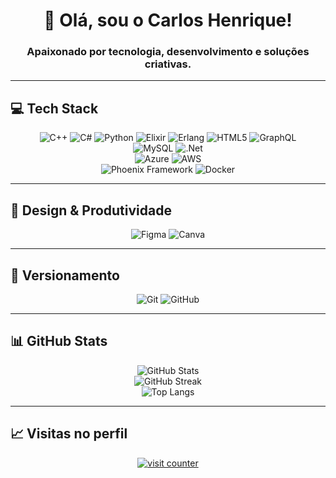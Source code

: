 <h1 align="center">👋 Olá, sou o Carlos Henrique!</h1>
<h3 align="center">Apaixonado por tecnologia, desenvolvimento e soluções criativas.</h3>

---

## 💻 Tech Stack

<div align="center">
  
![C++](https://img.shields.io/badge/c++-%2300599C.svg?style=for-the-badge&logo=c%2B%2B&logoColor=white) 
![C#](https://img.shields.io/badge/c%23-%23239120.svg?style=for-the-badge&logo=csharp&logoColor=white) 
![Python](https://img.shields.io/badge/python-3670A0?style=for-the-badge&logo=python&logoColor=ffdd54) 
![Elixir](https://img.shields.io/badge/elixir-%234B275F.svg?style=for-the-badge&logo=elixir&logoColor=white) 
![Erlang](https://img.shields.io/badge/Erlang-white.svg?style=for-the-badge&logo=erlang&logoColor=a90533) 
![HTML5](https://img.shields.io/badge/html5-%23E34F26.svg?style=for-the-badge&logo=html5&logoColor=white) 
![GraphQL](https://img.shields.io/badge/-GraphQL-E10098?style=for-the-badge&logo=graphql&logoColor=white)  
![MySQL](https://img.shields.io/badge/mysql-4479A1.svg?style=for-the-badge&logo=mysql&logoColor=white)
![.Net](https://img.shields.io/badge/.NET-5C2D91?style=for-the-badge&logo=.net&logoColor=white)  
![Azure](https://img.shields.io/badge/azure-%230072C6.svg?style=for-the-badge&logo=microsoftazure&logoColor=white) 
![AWS](https://img.shields.io/badge/AWS-%23FF9900.svg?style=for-the-badge&logo=amazon-aws&logoColor=white)  
![Phoenix Framework](https://img.shields.io/badge/phoenixframework-%23FD4F00.svg?style=for-the-badge&logo=phoenixframework&logoColor=black) 
![Docker](https://img.shields.io/badge/docker-%230db7ed.svg?style=for-the-badge&logo=docker&logoColor=white)

</div>

---

## 🎨 Design & Produtividade

<div align="center">

![Figma](https://img.shields.io/badge/figma-%23F24E1E.svg?style=for-the-badge&logo=figma&logoColor=white) 
![Canva](https://img.shields.io/badge/Canva-%2300C4CC.svg?style=for-the-badge&logo=Canva&logoColor=white)

</div>

---

## 📂 Versionamento

<div align="center">

![Git](https://img.shields.io/badge/git-%23F05033.svg?style=for-the-badge&logo=git&logoColor=white) 
![GitHub](https://img.shields.io/badge/github-%23121011.svg?style=for-the-badge&logo=github&logoColor=white)

</div>

---

## 📊 GitHub Stats

<div align="center">

![GitHub Stats](https://github-readme-stats.vercel.app/api?username=chmds&theme=dark&hide_border=false&include_all_commits=false&count_private=false)  
![GitHub Streak](https://streak-stats.demolab.com?user=chmds&theme=dark&hide_border=false)  
![Top Langs](https://github-readme-stats.vercel.app/api/top-langs/?username=chmds&theme=dark&hide_border=false&layout=compact)

</div>

---

## 📈 Visitas no perfil

<p align="center">
  <a href="https://visitcount.itsvg.in">
    <img src="https://visitcount.itsvg.in/api?id=chmds&icon=0&color=0" alt="visit counter"/>
  </a>
</p>

